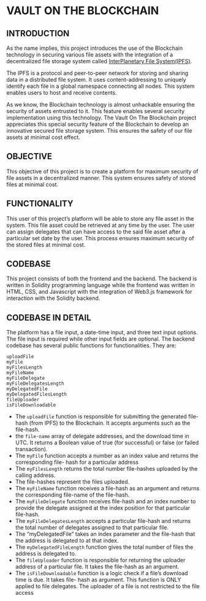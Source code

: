 # VAULT ON THE BLOCKCHAIN
## INTRODUCTION
As the name implies, this project introduces the use of the Blockchain technology in securing
various file assets with the integration of a decentralized file storage system called [InterPlanetary
File System(IPFS)](https://ipfs.io).

The IPFS is a protocol and peer-to-peer network for storing and sharing data in a distributed file
system. It uses content-addressing to uniquely identify each file in a global namespace
connecting all nodes. This system enables users to host and receive contents.

As we know, the Blockchain technology is almost unhackable ensuring the security of assets
entrusted to it. This feature enables several security implementation using this technology.
The Vault On The Blockchain project appreciates this special security feature of the Blockchain
to develop an innovative secured file storage system. This ensures the safety of our file assets at
minimal cost effect.

## OBJECTIVE
This objective of this project is to create a platform for maximum security of file assets in a
decentralized manner. This system ensures safety of stored files at minimal cost.

## FUNCTIONALITY
This user of this project’s platform will be able to store any file asset in the system. This file
asset could be retrieved at any time by the user. The user can assign delegates that can have
access to the said file asset after a particular set date by the user. This process ensures maximum
security of the stored files at minimal cost.

## CODEBASE
This project consists of both the frontend and the backend. The backend is written in Solidity
programming language while the frontend was written in HTML, CSS, and Javascript with the
integration of Web3.js framework for interaction with the Solidity backend.

## CODEBASE IN DETAIL
The platform has a file input, a date-time input, and three text input options. The file input is
required while other input fields are optional.
The backend codebase has several public functions for functionalities. They are:
```
uploadFile
myFile
myFilesLength
myFileName
myFileDelegate
myFileDelegatesLength
myDelegatedFile
myDelegatedFilesLength
fileUploader
isFileDownloadable
```

- The `uploadFile` function is responsible for submitting the generated file-hash (from IPFS) to
the Blockchain. It accepts arguments such as the file-hash. 
- the `file-name` array of delegate
addresses, and the download time in UTC. It returns a Boolean value of true (for successful) or
false (or failed transaction).
- The `myFile` function accepts a number as an index value and returns the corresponding file-
hash for a particular address
- The `myFilesLength` returns the total number file-hashes uploaded by the calling address.
- The file-hashes represent the files uploaded.
- The `myFileName` function receives a file-hash as an argument and returns the corresponding file-name of the file-hash.
- The `myFileDelegate` function receives file-hash and an index number to provide the delegate
assigned at the index position for that particular file-hash.
- The `myFileDelegatesLength` accepts a particular file-hash and returns the total number of
delegates assigned to that particular file.
- The “myDelegatedFile” takes an index parameter and the file-hash that the address is delegated
to at that index.
- The `myDelegatedFileLength` function gives the total number of files the address is delegated
to.
- The `fileUploader` function is responsible for returning the uploader address of a particular file.
It takes the file-hash as an argument.
- The `isFileDownloadable` function is a logic check if a file’s download time is due. It takes file-
hash as argument. This function is ONLY applied to file delegates. The uploader of a file is not
restricted to the file access
